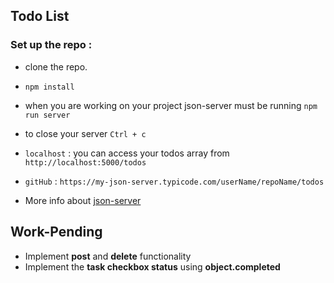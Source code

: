 ## Todo List

### Set up the repo :

- clone the repo.
- `npm install` 
- when you are working on your project json-server must be running   `npm run server`
- to close your server `Ctrl + c`
- `localhost` : you can access your todos array from `http://localhost:5000/todos`
- `gitHub` : `https://my-json-server.typicode.com/userName/repoName/todos`


- More info about 
[json-server](https://www.npmjs.com/package/json-server)

## Work-Pending

- Implement **post** and **delete** functionality
- Implement the **task checkbox status** using **object.completed**
